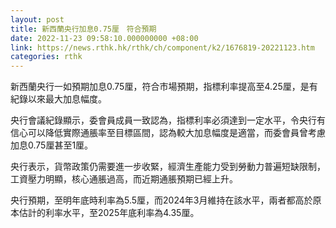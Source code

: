 ```yaml
---
layout: post
title: 新西蘭央行加息0.75厘　符合預期
date: 2022-11-23 09:58:10.000000000 +08:00
link: https://news.rthk.hk/rthk/ch/component/k2/1676819-20221123.htm
categories: rthk
---
```


新西蘭央行一如預期加息0.75厘，符合市場預期，指標利率提高至4.25厘，是有紀錄以來最大加息幅度。

央行會議紀錄顯示，委會員成員一致認為，指標利率必須達到一定水平，令央行有信心可以降低實際通脹率至目標區間，認為較大加息幅度是適當，而委會員曾考慮加息0.75厘甚至1厘。

央行表示，貨幣政策仍需要進一步收緊，經濟生產能力受到勞動力普遍短缺限制，工資壓力明顯，核心通脹過高，而近期通脹預期已經上升。

央行預期，至明年底時利率為5.5厘，而2024年3月維持在該水平，兩者都高於原本估計的利率水平，至2025年底利率為4.35厘。

